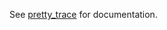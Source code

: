 See <a href="https://docs.rs/pretty_trace/0.5.20/pretty_trace/">pretty_trace</a> for documentation.
